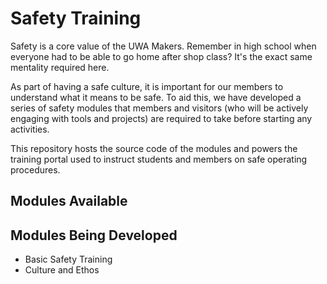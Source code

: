 # Safety Training

Safety is a core value of the UWA Makers. Remember in high school when everyone had to be able to go home after shop class? It's the exact same mentality required here.

As part of having a safe culture, it is important for our members to understand what it means to be safe. To aid this, we have developed a series of safety modules that members and visitors (who will be actively engaging with tools and projects) are required to take before starting any activities.

This repository hosts the source code of the modules and powers the training portal used to instruct students and members on safe operating procedures.

## Modules Available


## Modules Being Developed

- Basic Safety Training
- Culture and Ethos
